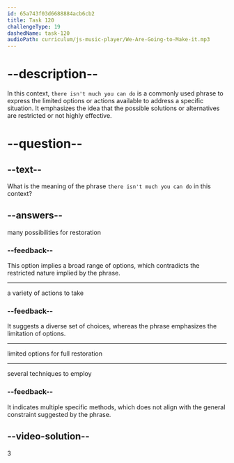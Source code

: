```yaml
---
id: 65a743f03d6688884acb6cb2
title: Task 120
challengeType: 19
dashedName: task-120
audioPath: curriculum/js-music-player/We-Are-Going-to-Make-it.mp3
---
```


<!--
AUDIO REFERENCE:
Sophie: Also, when software becomes obsolete because it's no longer maintained, there isn't much you can do to save it.
-->

# --description--

In this context, `there isn't much you can do` is a commonly used phrase to express the limited options or actions available to address a specific situation. It emphasizes the idea that the possible solutions or alternatives are restricted or not highly effective.

# --question--

## --text--

What is the meaning of the phrase `there isn't much you can do` in this context?

## --answers--

many possibilities for restoration

### --feedback--

This option implies a broad range of options, which contradicts the restricted nature implied by the phrase.

---

a variety of actions to take

### --feedback--

It suggests a diverse set of choices, whereas the phrase emphasizes the limitation of options.

---

limited options for full restoration

---

several techniques to employ

### --feedback--

It indicates multiple specific methods, which does not align with the general constraint suggested by the phrase.

## --video-solution--

3
